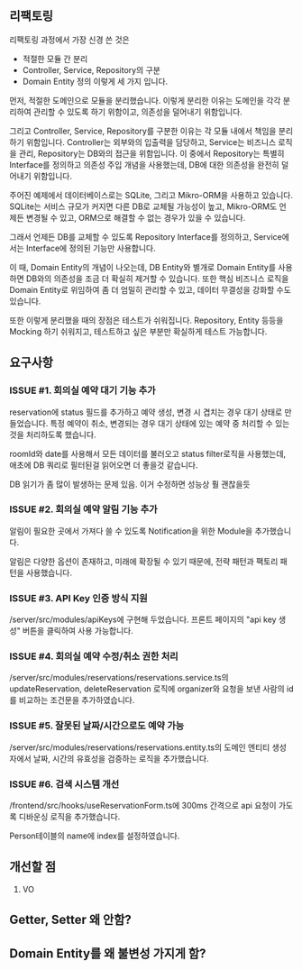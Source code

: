 ## 리팩토링

리팩토링 과정에서 가장 신경 쓴 것은 
- 적절한 모듈 간 분리
- Controller, Service, Repository의 구분
- Domain Entity 정의
이렇게 세 가지 입니다.

먼저, 적절한 도메인으로 모듈을 분리했습니다. 이렇게 분리한 이유는 도메인을 각각 분리하여 관리할 수 있도록 하기 위함이고, 의존성을 덜어내기 위함입니다.

그리고 Controller, Service, Repository를 구분한 이유는 각 모듈 내에서 책임을 분리하기 위함입니다. Controller는 외부와의 입출력을 담당하고, Service는 비즈니스 로직을 관리, Repository는 DB와의 접근을 위함입니다.
이 중에서 Repository는 특별히 Interface를 정의하고 의존성 주입 개념을 사용했는데, DB에 대한 의존성을 완전히 덜어내기 위함입니다.

주어진 예제에서 데이터베이스로는 SQLite, 그리고 Mikro-ORM을 사용하고 있습니다. SQLite는 서비스 규모가 커지면 다른 DB로 교체될 가능성이 높고, Mikro-ORM도 언제든 변경될 수 있고, ORM으로 해결할 수 없는 경우가 있을 수 있습니다.

그래서 언제든 DB를 교체할 수 있도록 Repository Interface를 정의하고, Service에서는 Interface에 정의된 기능만 사용합니다.

이 때, Domain Entity의 개념이 나오는데, DB Entity와 별개로 Domain Entity를 사용하면 DB와의 의존성을 조금 더 확실히 제거할 수 있습니다. 또한 핵심 비즈니스 로직을 Domain Entity로 위임하여 좀 더 엄밀히 관리할 수 있고, 데이터 무결성을 강화할 수도 있습니다.

또한 이렇게 분리했을 때의 장점은 테스트가 쉬워집니다. 
Repository, Entity 등등을 Mocking 하기 쉬워지고, 테스트하고 싶은 부분만 확실하게 테스트 가능합니다.

## 요구사항

### ISSUE #1. 회의실 예약 대기 기능 추가

reservation에 status 필드를 추가하고 예약 생성, 변경 시 겹치는 경우 대기 상태로 만들었습니다.
특정 예약이 취소, 변경되는 경우 대기 상태에 있는 예약 중 처리할 수 있는 것을 처리하도록 했습니다.

roomId와 date를 사용해서 모든 데이터를 불러오고 status filter로직을 사용했는데, 애초에 DB 쿼리로 필터된걸 읽어오면 더 좋을것 같습니다.

DB 읽기가 좀 많이 발생하는 문제 있음. 이거 수정하면 성능상 훨 괜찮을듯

### ISSUE #2. 회의실 예약 알림 기능 추가

알림이 필요한 곳에서 가져다 쓸 수 있도록 Notification을 위한 Module을 추가했습니다.

알림은 다양한 옵션이 존재하고, 미래에 확장될 수 있기 때문에, 전략 패턴과 팩토리 패턴을 사용했습니다.


### ISSUE #3. API Key 인증 방식 지원

/server/src/modules/apiKeys에 구현해 두었습니다.
프론트 페이지의 "api key 생성" 버튼을 클릭하여 사용 가능합니다.

### ISSUE #4. 회의실 예약 수정/취소 권한 처리

/server/src/modules/reservations/reservations.service.ts의
updateReservation, deleteReservation 로직에 organizer와 요청을 보낸 사람의 id를 비교하는 조건문을 추가하였습니다.

### ISSUE #5. 잘못된 날짜/시간으로도 예약 가능

/server/src/modules/reservations/reservations.entity.ts의
도메인 엔티티 생성자에서 날짜, 시간의 유효성을 검증하는 로직을 추가했습니다.

### ISSUE #6. 검색 시스템 개선

/frontend/src/hooks/useReservationForm.ts에
300ms 간격으로 api 요청이 가도록 디바운싱 로직을 추가했습니다.

Person테이블의 name에 index를 설정하였습니다.
## 개선할 점

1. VO

## Getter, Setter 왜 안함?

## Domain Entity를 왜 불변성 가지게 함?
